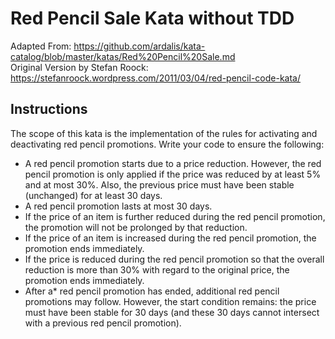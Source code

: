 # Red Pencil Sale Kata without TDD

Adapted From: https://github.com/ardalis/kata-catalog/blob/master/katas/Red%20Pencil%20Sale.md  
Original Version by Stefan Roock: https://stefanroock.wordpress.com/2011/03/04/red-pencil-code-kata/

## Instructions  
The scope of this kata is the implementation of the rules for activating and deactivating red pencil promotions. Write your code to ensure the following:  

* A red pencil promotion starts due to a price reduction. However, the red pencil promotion is only applied if the price was reduced by at least 5% and at most 30%. Also, the previous price must have been stable (unchanged) for at least 30 days.
* A red pencil promotion lasts at most 30 days.
* If the price of an item is further reduced during the red pencil promotion, the promotion will not be prolonged by that reduction.
* If the price of an item is increased during the red pencil promotion, the promotion ends immediately.
* If the price is reduced during the red pencil promotion so that the overall reduction is more than 30% with regard to the original price, the promotion ends immediately.
* After a* red pencil promotion has ended, additional red pencil promotions may follow. However, the start condition remains: the price must have been stable for 30 days (and these 30 days cannot intersect with a previous red pencil promotion).
